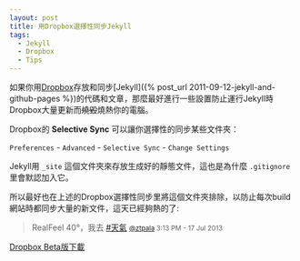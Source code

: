 ```yaml
---
layout: post
title: 用Dropbox選擇性同步Jekyll
tags:
  - Jekyll
  - Dropbox
  - Tips
---
```

如果你用[Dropbox](http://db.tt/H7ei7k2)存放和同步[Jekyll]({% post_url 2011-09-12-jekyll-and-github-pages %})的代碼和文章，那麼最好進行一些設置防止運行Jekyll時Dropbox大量更新而~~燒毀~~燒熱你的電腦。

Dropbox的 **Selective Sync** 可以讓你選擇性的同步某些文件夾：

`Preferences` - `Advanced` - `Selective Sync` - `Change Settings`

Jekyll用 `_site` 這個文件夾來存放生成好的靜態文件，這也是為什麼 `.gitignore` 里會默認加入它。

所以最好也在上述的Dropbox選擇性同步里將這個文件夾排除，以防止每次build網站時都同步大量的新文件，這天已經夠熱的了:

>RealFeel 40°，我去 [#天氣](https://twitter.com/search?q=%23%E5%A4%A9%E6%B0%94&amp;src=hash) <small>[@ztpala](https://twitter.com/ztpala/statuses/357578857265643520) 3:13 PM - 17 Jul 2013</small>

[Dropbox Beta版下載](https://forums.dropbox.com/?tag=beta)
